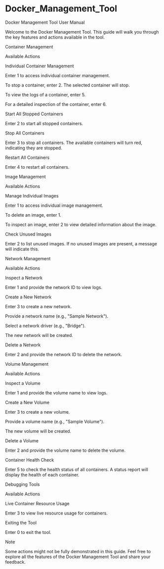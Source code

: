 # Docker_Management_Tool
Docker Management Tool User Manual

Welcome to the Docker Management Tool. This guide will walk you through the key features and actions available in the tool.

Container Management

Available Actions

Individual Container Management

Enter 1 to access individual container management.

To stop a container, enter 2. The selected container will stop.

To view the logs of a container, enter 5.

For a detailed inspection of the container, enter 6.

Start All Stopped Containers

Enter 2 to start all stopped containers.

Stop All Containers

Enter 3 to stop all containers. The available containers will turn red, indicating they are stopped.

Restart All Containers

Enter 4 to restart all containers.

Image Management

Available Actions

Manage Individual Images

Enter 1 to access individual image management.

To delete an image, enter 1.

To inspect an image, enter 2 to view detailed information about the image.

Check Unused Images

Enter 2 to list unused images. If no unused images are present, a message will indicate this.

Network Management

Available Actions

Inspect a Network

Enter 1 and provide the network ID to view logs.

Create a New Network

Enter 3 to create a new network.

Provide a network name (e.g., "Sample Network").

Select a network driver (e.g., "Bridge").

The new network will be created.

Delete a Network

Enter 2 and provide the network ID to delete the network.

Volume Management

Available Actions

Inspect a Volume

Enter 1 and provide the volume name to view logs.

Create a New Volume

Enter 3 to create a new volume.

Provide a volume name (e.g., "Sample Volume").

The new volume will be created.

Delete a Volume

Enter 2 and provide the volume name to delete the volume.

Container Health Check

Enter 5 to check the health status of all containers. A status report will display the health of each container.

Debugging Tools

Available Actions

Live Container Resource Usage

Enter 3 to view live resource usage for containers.

Exiting the Tool

Enter 0 to exit the tool.

Note

Some actions might not be fully demonstrated in this guide. Feel free to explore all the features of the Docker Management Tool and share your feedback.
